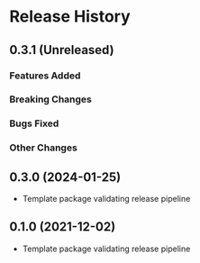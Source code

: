 # Release History

## 0.3.1 (Unreleased)

### Features Added

### Breaking Changes

### Bugs Fixed

### Other Changes

## 0.3.0 (2024-01-25)

* Template package validating release pipeline

## 0.1.0 (2021-12-02)

* Template package validating release pipeline
